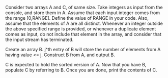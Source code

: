 Consider two arrays A and C, of same size. Take integers as input from the console, and store them in A. Assume that each input integer comes from the range [0,RANGE]. Define the value of RANGE in your code. Also, assume that the elements of A are all distinct. Whenever an integer outside the above specified range is provided, or whenever a duplicate element comes as input, do not include that element in the array, and consider that the input stream has terminated.

Create an array B. j^th entry of B will store the number of elements from A having value <= j. Construct B from A, and output B.

C is expected to hold the sorted version of A. Now that you have B, populate C by referring to B. Once you are done, print the contents of C.